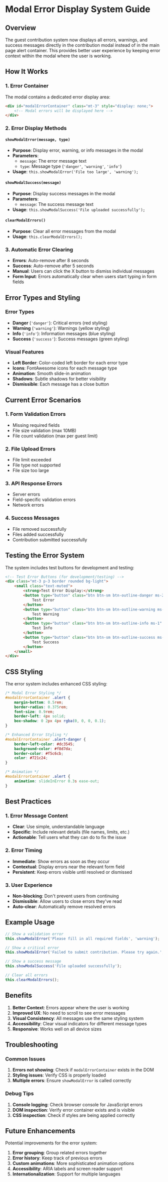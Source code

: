 # Modal Error Display System Guide

## Overview

The guest contribution system now displays all errors, warnings, and success messages directly in the contribution modal instead of in the main page alert container. This provides better user experience by keeping error context within the modal where the user is working.

## How It Works

### 1. Error Container

The modal contains a dedicated error display area:
```html
<div id="modalErrorContainer" class="mt-3" style="display: none;">
    <!-- Modal errors will be displayed here -->
</div>
```

### 2. Error Display Methods

#### `showModalError(message, type)`
- **Purpose**: Display error, warning, or info messages in the modal
- **Parameters**:
  - `message`: The error message text
  - `type`: Message type (`'danger'`, `'warning'`, `'info'`)
- **Usage**: `this.showModalError('File too large', 'warning');`

#### `showModalSuccess(message)`
- **Purpose**: Display success messages in the modal
- **Parameters**:
  - `message`: The success message text
- **Usage**: `this.showModalSuccess('File uploaded successfully');`

#### `clearModalErrors()`
- **Purpose**: Clear all error messages from the modal
- **Usage**: `this.clearModalErrors();`

### 3. Automatic Error Clearing

- **Errors**: Auto-remove after 8 seconds
- **Success**: Auto-remove after 5 seconds
- **Manual**: Users can click the X button to dismiss individual messages
- **Form Input**: Errors automatically clear when users start typing in form fields

## Error Types and Styling

### Error Types
- **Danger** (`'danger'`): Critical errors (red styling)
- **Warning** (`'warning'`): Warnings (yellow styling)
- **Info** (`'info'`): Information messages (blue styling)
- **Success** (`'success'`): Success messages (green styling)

### Visual Features
- **Left Border**: Color-coded left border for each error type
- **Icons**: FontAwesome icons for each message type
- **Animation**: Smooth slide-in animation
- **Shadows**: Subtle shadows for better visibility
- **Dismissible**: Each message has a close button

## Current Error Scenarios

### 1. Form Validation Errors
- Missing required fields
- File size validation (max 10MB)
- File count validation (max per guest limit)

### 2. File Upload Errors
- File limit exceeded
- File type not supported
- File size too large

### 3. API Response Errors
- Server errors
- Field-specific validation errors
- Network errors

### 4. Success Messages
- File removed successfully
- Files added successfully
- Contribution submitted successfully

## Testing the Error System

The system includes test buttons for development and testing:

```html
<!-- Test Error Buttons (for development/testing) -->
<div class="mt-3 p-3 border rounded bg-light">
    <small class="text-muted">
        <strong>Test Error Display:</strong>
        <button type="button" class="btn btn-sm btn-outline-danger ms-2" onclick="testModalError('danger')">
            Test Error
        </button>
        <button type="button" class="btn btn-sm btn-outline-warning ms-1" onclick="testModalError('warning')">
            Test Warning
        </button>
        <button type="button" class="btn btn-sm btn-outline-info ms-1" onclick="testModalError('info')">
            Test Info
        </button>
        <button type="button" class="btn btn-sm btn-outline-success ms-1" onclick="testModalSuccess()">
            Test Success
        </button>
    </small>
</div>
```

## CSS Styling

The error system includes enhanced CSS styling:

```css
/* Modal Error Styling */
#modalErrorContainer .alert {
    margin-bottom: 0.5rem;
    border-radius: 0.375rem;
    font-size: 0.9rem;
    border-left: 4px solid;
    box-shadow: 0 2px 4px rgba(0, 0, 0, 0.1);
}

/* Enhanced Error Styling */
#modalErrorContainer .alert-danger {
    border-left-color: #dc3545;
    background-color: #f8d7da;
    border-color: #f5c6cb;
    color: #721c24;
}

/* Animation */
#modalErrorContainer .alert {
    animation: slideInError 0.3s ease-out;
}
```

## Best Practices

### 1. Error Message Content
- **Clear**: Use simple, understandable language
- **Specific**: Include relevant details (file names, limits, etc.)
- **Actionable**: Tell users what they can do to fix the issue

### 2. Error Timing
- **Immediate**: Show errors as soon as they occur
- **Contextual**: Display errors near the relevant form field
- **Persistent**: Keep errors visible until resolved or dismissed

### 3. User Experience
- **Non-blocking**: Don't prevent users from continuing
- **Dismissible**: Allow users to close errors they've read
- **Auto-clear**: Automatically remove resolved errors

## Example Usage

```javascript
// Show a validation error
this.showModalError('Please fill in all required fields', 'warning');

// Show a critical error
this.showModalError('Failed to submit contribution. Please try again.', 'danger');

// Show a success message
this.showModalSuccess('File uploaded successfully');

// Clear all errors
this.clearModalErrors();
```

## Benefits

1. **Better Context**: Errors appear where the user is working
2. **Improved UX**: No need to scroll to see error messages
3. **Visual Consistency**: All messages use the same styling system
4. **Accessibility**: Clear visual indicators for different message types
5. **Responsive**: Works well on all device sizes

## Troubleshooting

### Common Issues

1. **Errors not showing**: Check if `modalErrorContainer` exists in the DOM
2. **Styling issues**: Verify CSS is properly loaded
3. **Multiple errors**: Ensure `showModalError` is called correctly

### Debug Tips

1. **Console logging**: Check browser console for JavaScript errors
2. **DOM inspection**: Verify error container exists and is visible
3. **CSS inspection**: Check if styles are being applied correctly

## Future Enhancements

Potential improvements for the error system:

1. **Error grouping**: Group related errors together
2. **Error history**: Keep track of previous errors
3. **Custom animations**: More sophisticated animation options
4. **Accessibility**: ARIA labels and screen reader support
5. **Internationalization**: Support for multiple languages
